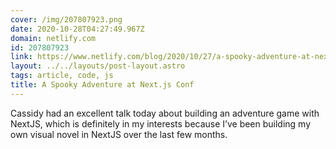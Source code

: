 ```yaml
---
cover: /img/207807923.png
date: 2020-10-28T04:27:49.967Z
domain: netlify.com
id: 207807923
link: https://www.netlify.com/blog/2020/10/27/a-spooky-adventure-at-next.js-conf/
layout: ../../layouts/post-layout.astro
tags: article, code, js
title: A Spooky Adventure at Next.js Conf
---
```


Cassidy had an excellent talk today about building an adventure game with NextJS, which is definitely in my interests because I’ve been building my own visual novel in NextJS over the last few months.
